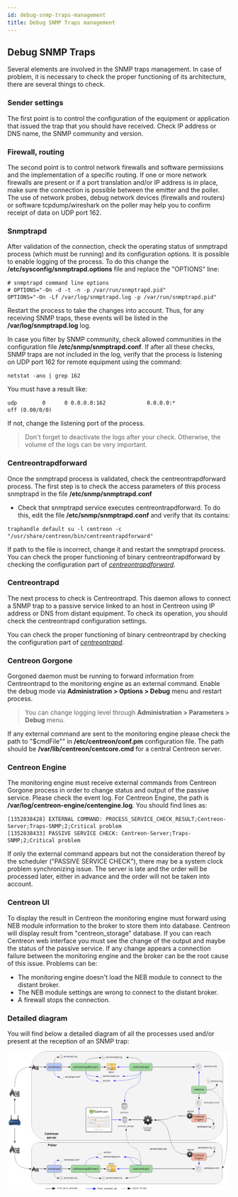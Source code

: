 ```yaml
---
id: debug-snmp-traps-management
title: Debug SNMP Traps management
---
```


## Debug SNMP Traps

Several elements are involved in the SNMP traps management. In case of problem, it is necessary to check the proper
functioning of its architecture, there are several things to check.

### Sender settings

The first point is to control the configuration of the equipment or application that issued the trap that you should
have received. Check IP address or DNS name, the SNMP community and version.

### Firewall, routing

The second point is to control network firewalls and software permissions and the implementation of a specific routing.
If one or more network firewalls are present or if a port translation and/or IP address is in place, make sure the
connection is possible between the emitter and the poller. The use of network probes, debug network devices (firewalls
and routers) or software tcpdump/wireshark on the poller may help you to confirm receipt of data on UDP port 162.

### Snmptrapd

After validation of the connection, check the operating status of snmptrapd process (which must be running) and its
configuration options. It is possible to enable logging of the process. To do this change the
**/etc/sysconfig/snmptrapd.options** file and replace the "OPTIONS" line:

``` shell
# snmptrapd command line options
# OPTIONS="-On -d -t -n -p /var/run/snmptrapd.pid"
OPTIONS="-On -Lf /var/log/snmptrapd.log -p /var/run/snmptrapd.pid"
```

Restart the process to take the changes into account. Thus, for any receiving SNMP traps, these events will be listed
in the **/var/log/snmptrapd.log** log.

In case you filter by SNMP community, check allowed communities in the configuration file **/etc/snmp/snmptrapd.conf**.
If after all these checks, SNMP traps are not included in the log, verify that the process is listening on UDP port 162
for remote equipment using the command:

``` shell
netstat -ano | grep 162
```

You must have a result like:

``` shell
udp        0      0 0.0.0.0:162             0.0.0.0:*                           off (0.00/0/0)
```

If not, change the listening port of the process.

> Don't forget to deactivate the logs after your check. Otherwise, the volume of the logs can be very important.

### Centreontrapdforward

Once the snmptrapd process is validated, check the centreontrapdforward process. The first step is to check the access
parameters of this process snmptrapd in the file **/etc/snmp/snmptrapd.conf**

* Check that snmptrapd service executes centreontrapdforward. To do this, edit the file **/etc/snmp/snmptrapd.conf**
   and verify that its contains:

``` shell
traphandle default su -l centreon -c "/usr/share/centreon/bin/centreontrapdforward"
```

If path to the file is incorrect, change it and restart the snmptrapd process.
You can check the proper functioning of binary centreontrapdforward by checking the configuration part of
*[centreontrapdforward](enable-snmp-traps.md#centreontrapdforward)*.

### Centreontrapd

The next process to check is Centreontrapd. This daemon allows to connect a SNMP trap to a passive service linked to an
host in Centreon using IP address or DNS from distant equipment.
To check its operation, you should check the centreontrapd configuration settings.

You can check the proper functioning of binary centreontrapd by checking the configuration part of
*[centreontrapd](enable-snmp-traps.md#centreontrapd)*.

### Centreon Gorgone

Gorgoned daemon must be running to forward information from Centreontrapd to the monitoring engine as an external command.
Enable the debug mode via **Administration > Options > Debug** menu and restart process.

> You can change logging level through **Administration > Parameters > Debug** menu.

If any external command are sent to the monitoring engine please check the path to "$cmdFile"" in **/etc/centreon/conf.pm**
configuration file. The path should be **/var/lib/centreon/centcore.cmd** for a central Centreon server.

### Centreon Engine

The monitoring engine must receive external commands from Centreon Gorgone process in order to change status and output of the
passive service. Please check the event log. For Centreon Engine, the path is **/var/log/centreon-engine/centengine.log**.
You should find lines as:

``` shell
[1352838428] EXTERNAL COMMAND: PROCESS_SERVICE_CHECK_RESULT;Centreon-Server;Traps-SNMP;2;Critical problem
[1352838433] PASSIVE SERVICE CHECK: Centreon-Server;Traps-SNMP;2;Critical problem
```

If only the external command appears but not the consideration thereof by the scheduler ("PASSIVE SERVICE CHECK"), there may be a system clock problem synchronizing issue.
The server is late and the order will be processed later, either in advance and the order will not be taken into account.

### Centreon UI

To display the result in Centreon the monitoring engine must forward using NEB module information to the broker to
store them into database. Centreon will display result from "centreon_storage" database. If you can reach Centreon web
interface you must see the change of the output and maybe the status of the passive service. If any change appears a
connection failure between the monitoring engine and the broker can be the root cause of this issue. Problems can be:

* The monitoring engine doesn't load the NEB module to connect to the distant broker.
* The NEB module settings are wrong to connect to the distant broker.
* A firewall stops the connection.

### Detailed diagram

You will find below a detailed diagram of all the processes used and/or present at the reception of an SNMP trap:

![image](../../assets/configuration/kcentreontrapd_schema.png)
